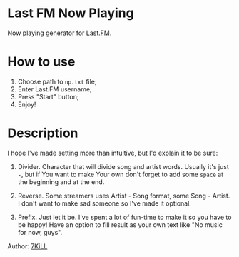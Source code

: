 # Last FM Now Playing
Now playing generator for [Last.FM](http://last.fm). 

# How to use
1. Choose path to `np.txt` file;
2. Enter Last.FM username;
3. Press "Start" button;
4. Enjoy!

# Description
I hope I've made setting more than intuitive, but I'd explain it to be sure:

1. Divider. Character that will divide song and artist words. Usually it's just `-`, but if You want to make Your own don't forget to add some `space` at the beginning and at the end.

2. Reverse. Some streamers uses Artist - Song format, some Song - Artist. I don't want to make sad someone so I've made it optional. 

3. Prefix. Just let it be. I've spent a lot of fun-time to make it so you have to be happy! Have an option to fill result as your own text like "No music for now, guys". 

Author: [7KiLL](http://www.last.fm/ru/user/mr7kill)
